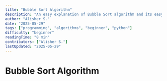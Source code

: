 ```yaml
---
title: "Bubble Sort Algorithm"
description: "An easy explanation of Bubble Sort algorithm and its easy implementation in Python."
author: "Alisher S."
date: "2025-05-29"
tags: ["programming", "algorithms", "beginner", "python"]
difficulty: "beginner"
readingTime: "8 min"
contributors: ["Alisher S."]
lastUpdated: "2025-05-29"
---
```


# Bubble Sort Algorithm

